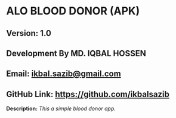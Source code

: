 <!-- Heading in MarkDown -->
# ALO BLOOD DONOR (APK)
## Version: 1.0
## Development By MD. IQBAL HOSSEN
## Email: ikbal.sazib@gmail.com
## GitHub Link: https://github.com/ikbalsazib



<!-- Strong -->
**Description:**
*This a simple blood donor app.*
